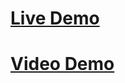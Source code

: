 <h1><a href="https://www.youtube.com/watch?v=VScaI4mdjIk">Live Demo</a></h1>
<h1><a href="https://www.youtube.com/watch?v=VScaI4mdjIk">Video Demo</a></h1>
